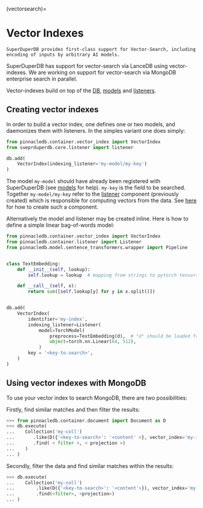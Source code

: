 (vectorsearch)=
# Vector Indexes 

```{note}
SuperDuperDB provides first-class support for Vector-Search, including 
encoding of inputs by arbitrary AI models.
```

SuperDuperDB has support for vector-search via LanceDB using vector-indexes.
We are working on support for vector-search via MongoDB enterprise search in parallel.

Vector-indexes build on top of the [DB](db), [models](models) and [listeners](listeners).

## Creating vector indexes

In order to build a vector index, one defines one or two models, and daemonizes them with listeners.
In the simples variant one does simply:

```python
from pinnacledb.container.vector_index import VectorIndex
from sueprduperdb.core.listener import listener

db.add(
    VectorIndex(indexing_listener='my-model/my-key')
)
```

The model `my-model` should have already been registered with SuperDuperDB (see [models](models) for help). `my-key` is the field to be searched. Together `my-model/my-key` refer to the [listener](listeners) component (previously created) which is responsible for computing vectors from the data.
See [here](listener) for how to create such a component.

Alternatively the model and listener may be created inline. 
Here is how to define a simple linear bag-of-words model:

```python
from pinnacledb.container.vector_index import VectorIndex
from pinnacledb.container.listener import Listener
from pinnacledb.model.sentence_transformers.wrapper import Pipeline


class TextEmbedding:
    def __init__(self, lookup):
        self.lookup = lookup  # mapping from strings to pytorch tensors

    def __call__(self, x):
        return sum([self.lookup[y] for y in x.split()])


db.add(
    VectorIndex(
        identifier='my-index',
        indexing_listener=Listener(
            model=TorchModel(
                preprocess=TextEmbedding(d),  # "d" should be loaded from disk
                object=torch.nn.Linear(64, 512),
            )
        key = '<key-to-search>',
    )
)
```

## Using vector indexes with MongoDB

To use your vector index to search MongoDB, there are two possibilities:

Firstly, find similar matches and then filter the results:

```python
>>> from pinnacledb.container.document import Document as D
>>> db.execute(
...    Collection('my-coll')
...       .like(D({'<key-to-search>': '<content' >}, vector_index='my-index')
...       .find( < filter >, < projection >)
...    )
... )
```

Secondly, filter the data and find similar matches within the results:

```python
>>> db.execute(
...    Collection('my-coll')
...        .like(D({'<key-to-search>': '<content'>}), vector_index='my-index')
...        .find(<filter>, <projection>)
... )
```